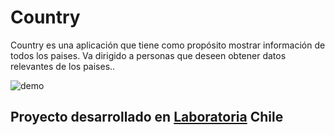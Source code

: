 # Country

Country es una aplicación que tiene como propósito mostrar información de todos los paises. Va dirigido a personas que deseen obtener datos relevantes de los paises..

![demo](src/Components/Containercountry/Containerinput/images/1.png)

## Proyecto desarrollado en [Laboratoria](http://laboratoria.la) Chile

